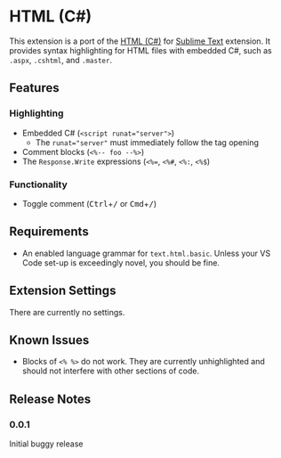 # HTML (C#)

This extension is a port of the [HTML (C#)][hcs-st] for [Sublime Text][st] extension. It provides syntax highlighting for HTML files with embedded C#, such as `.aspx`, `.cshtml`, and `.master`.

## Features

### Highlighting

- Embedded C# (`<script runat="server">`)
    + The `runat="server"` must immediately follow the tag opening
- Comment blocks (`<%-- foo --%>`)
- The `Response.Write` expressions (`<%=`, `<%#`, `<%:`, `<%$`)

### Functionality

- Toggle comment (<kbd>Ctrl</kbd>+<kbd>/</kbd> or <kbd>Cmd</kbd>+<kbd>/</kbd>)

## Requirements

- An enabled language grammar for `text.html.basic`. Unless your VS Code set-up is exceedingly novel, you should be fine.

## Extension Settings

There are currently no settings.

## Known Issues

- Blocks of `<% %>` do not work. They are currently unhighlighted and should not interfere with other sections of code.

## Release Notes

### 0.0.1

Initial buggy release

[hcs-st]: https://packagecontrol.io/packages/HTML%20(C%23)
[st]: https://www.sublimetext.com/
